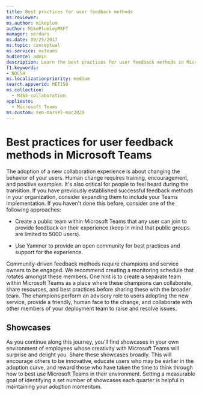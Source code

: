 ```yaml
---
title: Best practices for user feedback methods
ms.reviewer: 
ms.author: mikeplum
author: MikePlumleyMSFT
manager: serdars
ms.date: 09/25/2017
ms.topic: conceptual
ms.service: msteams
audience: admin
description: Learn the best practices for user feedback methods in Microsoft Teams to ensure the best team experience possible.
f1.keywords:
- NOCSH
ms.localizationpriority: medium
search.appverid: MET150
ms.collection: 
  - M365-collaboration
appliesto: 
  - Microsoft Teams
ms.custom: seo-marvel-mar2020
---
```


# Best practices for user feedback methods in Microsoft Teams

The adoption of a new collaboration experience is about changing the behavior of your users. Human change requires training, encouragement, and positive examples. It's also critical for people to feel heard during the transition. If you have previously established successful feedback methods in your organization, consider expanding them to include your Teams implementation. If you haven't done this before, consider one of the following approaches:

- Create a public team within Microsoft Teams that any user can join to provide feedback on their experience (keep in mind that public groups are limited to 5000 users).

- Use Yammer to provide an open community for best practices and support for the experience.

Community-driven feedback methods require champions and service owners to be engaged. We recommend creating a monitoring schedule that rotates amongst these members. One hint is to create a separate team within Microsoft Teams as a place where these champions can collaborate, share resources, and best practices before sharing these with the broader team. The champions perform an advisory role to users adopting the new service, provide a friendly, human face to the change, and collaborate with other members of your deployment team to raise and resolve issues.

## Showcases

As you continue along this journey, you'll find showcases in your own environment of employees whose creativity with Microsoft Teams will surprise and delight you. Share these showcases broadly. This will encourage others to be innovative, educate users who may be earlier in the adoption curve, and reward those who have taken the time to think through how to best use Microsoft Teams in their environment. Setting a measurable goal of identifying a set number of showcases each quarter is helpful in maintaining your adoption momentum.
